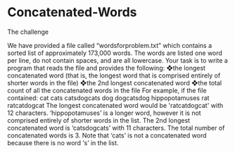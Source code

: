 # Concatenated-Words
The challenge

We have provided a file called “wordsforproblem.txt” which contains a sorted list of
approximately 173,000 words. The words are listed one word per line, do not contain spaces,
and are all lowercase.
Your task is to write a program that reads the file and provides the following:
❖the longest concatenated word (that is, the longest word that is comprised entirely of
shorter words in the file)
❖the 2nd longest concatenated word
❖the total count of all the concatenated words in the file
For example, if the file contained:
cat
cats
catsdogcats
dog
dogcatsdog
hippopotamuses
rat
ratcatdogcat
The longest concatenated word would be 'ratcatdogcat' with 12 characters. ‘hippopotamuses’ is
a longer word, however it is not comprised entirely of shorter words in the list. The 2nd longest
concatenated word is ‘catsdogcats’ with 11 characters. The total number of concatenated words
is 3. Note that ‘cats’ is not a concatenated word because there is no word ‘s’ in the list.
